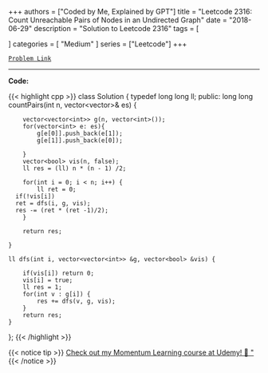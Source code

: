 
+++
authors = ["Coded by Me, Explained by GPT"]
title = "Leetcode 2316: Count Unreachable Pairs of Nodes in an Undirected Graph"
date = "2018-06-29"
description = "Solution to Leetcode 2316"
tags = [
    
]
categories = [
    "Medium"
]
series = ["Leetcode"]
+++



[`Problem Link`](https://leetcode.com/problems/count-unreachable-pairs-of-nodes-in-an-undirected-graph/description/)

---

**Code:**

{{< highlight cpp >}}
class Solution {
    typedef long long ll;
public:
    long long countPairs(int n, vector<vector<int>>& es) {
        
        vector<vector<int>> g(n, vector<int>());
        for(vector<int> e: es){
            g[e[0]].push_back(e[1]);
            g[e[1]].push_back(e[0]);
            
        }
        vector<bool> vis(n, false);
        ll res = (ll) n * (n - 1) /2;
            
        for(int i = 0; i < n; i++) {
            ll ret = 0;
      if(!vis[i])
      ret = dfs(i, g, vis);
      res -= (ret * (ret -1)/2);
        }
        
        return res;
        
    }
    
    ll dfs(int i, vector<vector<int>> &g, vector<bool> &vis) {
        
        if(vis[i]) return 0;
        vis[i] = true;
        ll res = 1;
        for(int v : g[i]) {
            res += dfs(v, g, vis);
        }
        return res;
    }
    
};
{{< /highlight >}}



{{< notice tip >}}
[Check out my Momentum Learning course at Udemy! 🚀 "](https://www.udemy.com/course/blind-75-the-data-structures-and-algorithms-essentials/)
{{< /notice >}}

